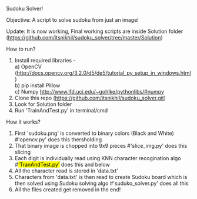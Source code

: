 Sudoku Solver!

Objective: A script to solve sudoku from just an image!

Update: It is now working, Final working scripts are inside Solution folder (https://github.com/itsnikhil/sudoku_solver/tree/master/Solution)

How to run?
1) Install required libraries -<br />
  a) OpenCV (http://docs.opencv.org/3.2.0/d5/de5/tutorial_py_setup_in_windows.html)<br />
  b) pip install Pillow<br />
  c) Numpy http://www.lfd.uci.edu/~gohlke/pythonlibs/#numpy
2) Clone this repo (https://github.com/itsnikhil/sudoku_solver.git)
3) Look for Solution folder
4) Run 'TrainAndTest.py' in terminal/cmd

How it works?
1) First 'sudoku.png' is converted to binary colors (Black and White) #'opencv.py' does this thersholding
2) That binary image is chopped into 9x9 pieces #'slice_img.py' does this slicing
3) Each digit is individually read using KNN character recogination algo #<mark>'TranAndTest.py'</mark> does this and below
4) All the character read is stored in 'data.txt'
5) Characters from 'data.txt' is then read to create Sudoku board which is then solved using Sudoku solving algo #'suduko_solver.py' does all this
6) All the files created get removed in the end!
